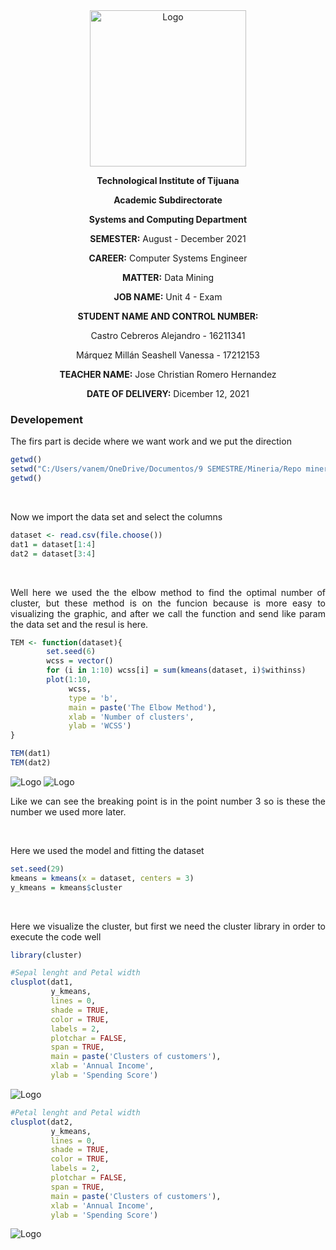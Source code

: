 <div align="center">
<img alt="Logo" src="https://www.tijuana.tecnm.mx/wp-content/themes/tecnm/images/logo_TECT.png" width=250 height=250>
</p>

**Technological Institute of Tijuana** 

**Academic Subdirectorate** 

**Systems and Computing Department** 

**SEMESTER:** 
August - December 2021

**CAREER:** 
Computer Systems Engineer

**MATTER:** 
Data Mining

**JOB NAME:** 
Unit 4 - Exam

**STUDENT NAME AND CONTROL NUMBER:** 


Castro Cebreros Alejandro - 16211341 

Márquez Millán Seashell Vanessa - 17212153

**TEACHER NAME:** 
Jose Christian Romero Hernandez

**DATE OF DELIVERY:** 
Dicember 12, 2021

</div>

<div align="Justify">

### Developement 


The firs part is decide where we want work and we put the direction
```R
getwd()
setwd("C:/Users/vanem/OneDrive/Documentos/9 SEMESTRE/Mineria/Repo mineria/DataMining/MachineLearning/LogisticRegression")
getwd()
```
<br>

Now we import the data set and select the columns

```R
dataset <- read.csv(file.choose())
dat1 = dataset[1:4]
dat2 = dataset[3:4]
```
<br>

Well here we used the the elbow method to find the optimal number of cluster, but these method is on the funcion because is more easy to visualizing the graphic, and after we call the function and send like param the data set and the resul is here.
```R
TEM <- function(dataset){
        set.seed(6)
        wcss = vector()
        for (i in 1:10) wcss[i] = sum(kmeans(dataset, i)$withinss)
        plot(1:10,
             wcss,
             type = 'b',
             main = paste('The Elbow Method'),
             xlab = 'Number of clusters',
             ylab = 'WCSS')
}

TEM(dat1)
TEM(dat2)
```
<img alt="Logo" src="./Elbow_Graphic.png">

<img alt="Logo" src="./Elbow_Graphic2.png">

Like we can see the breaking point is in the point number 3 so is these the number we used more later.

<br>

Here we used the model and fitting the dataset 
```R
set.seed(29)
kmeans = kmeans(x = dataset, centers = 3)
y_kmeans = kmeans$cluster
```

<br>

Here we visualize the cluster, but first we need the cluster library in order to execute the code well
```R
library(cluster)

#Sepal lenght and Petal width
clusplot(dat1,
         y_kmeans,
         lines = 0,
         shade = TRUE,
         color = TRUE,
         labels = 2,
         plotchar = FALSE,
         span = TRUE,
         main = paste('Clusters of customers'),
         xlab = 'Annual Income',
         ylab = 'Spending Score')
```  
<img alt="Logo" src="./ClusterIris1.png">



```R
#Petal lenght and Petal width
clusplot(dat2,
         y_kmeans,
         lines = 0,
         shade = TRUE,
         color = TRUE,
         labels = 2,
         plotchar = FALSE,
         span = TRUE,
         main = paste('Clusters of customers'),
         xlab = 'Annual Income',
         ylab = 'Spending Score')
```
<img alt="Logo" src="./ClusterIris2.png">